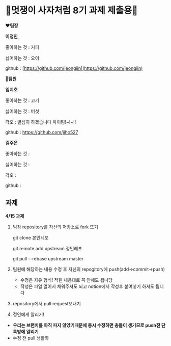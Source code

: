 # 🦁멋쟁이 사자처럼 8기 과제 제출용🦁


❤**팀장**

**이정인**

좋아하는 것 : 커피

싫어하는 것 : 오이

github : [https://github.com/jeongiin](https://github.com/jeongiin)

🧡**팀원**

**임지호**

좋아하는 것 : 고기

싫어하는 것 : 버섯

각오 : 열심히 하겠습니다 파이팅!~!~!!

github : https://github.com/jiho527

**김주은**

좋아하는 것 :

싫어하는 것 :

각오 :

github :

## 과제


**4/15 과제**


1. 팀장 repository를 자신의 저장소로 fork 뜨기

    git clone 본인레포

    git remote add upstream 정인레포

    git pull --rebase upstream master

2. 팀원에 해당하는 내용 수정 후 자신의 repogitory에 push(add→commit→push)
    - 수정은 자유 형식! 적힌 내용대로 꼭 안해도 됩니당
    - 작성은 파일 열어서 채워주셔도 되고 notion에서 작성후 붙여넣기 하셔도 됩니다
3.  repository에서 pull request보내기
4. 정인에게 알리기!

- **우리는 브랜치를 아직 파지 않았기때문에 동시 수정하면 충돌이 생기므로 push전 단톡방에 알리기**
- 수정 전 pull 생활화

